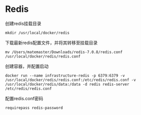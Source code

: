 # Redis

创建redis挂载目录

```
mkdir /usr/local/docker/redis
```

下载最新redis配置文件，并将其转移至挂载目录

```
mv /Users/matemaster/Downloads/redis-7.0.8/redis.conf /usr/local/docker/redis/redis.conf
```

创建容器，并配置启动

```
docker run --name infrastructure-redis -p 6379:6379 -v /usr/local/docker/redis/redis.conf:/etc/redis/redis.conf -v /usr/local/docker/redis/data:/data -d redis redis-server /etc/redis/redis.conf
```

配置redis.conf密码

```
requirepass redis-password
```
